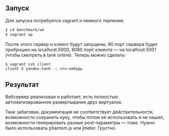 ## Запуск

Для запуска потребуется vagrant и немного терпения.

```bash
$ cd benchmark/vm
$ vagrant up
```

После этого сервер и клиент будут запущены, 80 порт сервера будет проброшен
на localhost:5000, 8080 порт клиента — на localhost:5001 (чтобы смотреть
в tank online). Теперь можно сделать:

```bash
$ vagrant ssh client
client $ yandex-tank -c что-нибудь
```

## Результат

Вебсервер реализован и работает, есть полностью автоматизированное
развертывание двух виртуалок.

Танк забагован, документация не соответствует действительности, возможности
сохранить куку, чтобы потом ее использовать я не нашел, возможности
генерировать разные post-параметры — тоже. Нужно было использовать phantom.js
или jmeter. Грустно.
